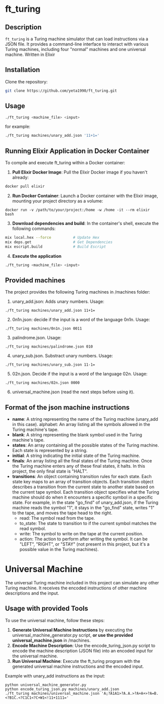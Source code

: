 # ft_turing

## Description

`ft_turing` is a Turing machine simulator that can load instructions via a JSON file. It provides a command-line interface to interact with various Turing machines, including four "normal" machines and one universal machine. Written in Elixir

## Installation

Clone the repository:

```bash
git clone https://github.com/yeta1990/ft_turing.git
```

## Usage

```bash
./ft_turing <machine_file> <input>
```

for example:
```bash
./ft_turing machines/unary_add.json '11+1='
```


## Running Elixir Application in Docker Container
To compile and execute ft_turing within a Docker container:

1. **Pull Elixir Docker Image**: Pull the Elixir Docker image if you haven't already:
```bash
docker pull elixir
```

2. **Run Docker Container**: Launch a Docker container with the Elixir image, mounting your project directory as a volume:
```
docker run -v /path/to/your/project:/home -w /home -it --rm elixir bash
```

3. **Download dependencies and build**: In the container's shell, execute the following commands:
```bash
mix local.hex --force          # Update Hex
mix deps.get                   # Get Dependencies
mix escript.build              # Build Escript

```

4. **Execute the application**
```bash
./ft_turing <machine_file> <input>
```



## Provided machines
The project provides the following Turing machines in /machines folder:

1. unary_add.json: Adds unary numbers. Usage:
```
./ft_turing machines/unary_add.json 11+1=

```
2. 0n1n.json: decide if the input is a word of the language 0n1n. Usage:
```
./ft_turing machines/0n1n.json 0011

```

3. palindrome.json. Usage:
```
./ft_turing machines/palindrome.json 010

```

4. unary_sub.json. Substract unary numbers. Usage:
```
./ft_turing machines/unary_sub.json 11-1=

```

5. 02n.json. Decide if the input is a word of the language 02n. Usage:
```
./ft_turing machines/02n.json 0000

```

6. universal_machine.json (read the next steps before using it).

## Format of the json machine instructions


- **name**: A string representing the name of the Turing machine (unary_add in this case).
alphabet: An array listing all the symbols allowed in the Turing machine's tape.
- **blank**: A string representing the blank symbol used in the Turing machine's tape.
- **states**: An array containing all the possible states of the Turing machine. Each state is represented by a string.
- **initial**: A string indicating the initial state of the Turing machine.
- **finals**: An array listing all the final states of the Turing machine. Once the Turing machine enters any of these final states, it halts. In this project, the only final state is "HALT".
- **transitions**: An object containing transition rules for each state. Each state key maps to an array of transition objects. Each transition object describes a transition from the current state to another state based on the current tape symbol. Each transition object specifies what the Turing machine should do when it encounters a specific symbol in a specific state. For example, in the state "go_find" of unary_add.json, if the Turing machine reads the symbol "1", it stays in the "go_find" state, writes "1" to the tape, and moves the tape head to the right.
  - read: The symbol read from the tape.
  - to_state: The state to transition to if the current symbol matches the read symbol.
  - write: The symbol to write on the tape at the current position.
  - action: The action to perform after writing the symbol. It can be "LEFT", "RIGHT", or "STAY" (not present in this project, but it's a possible value in the Turing machines).



# Universal Machine
The universal Turing machine included in this project can simulate any other Turing machine. It receives the encoded instructions of other machine descriptions and the input.


## Usage with provided Tools
To use the universal machine, follow these steps:

1. **Generate Universal Machine Instructions** by executing the universal_machine_generator.py script, **or use the provided universal_machine.json** in /machines.
2. **Encode Machine Description**: Use the encode_turing_json.py script to encode the machine description (JSON file) into an encoded input for the universal machine.
3. **Run Universal Machine**: Execute the ft_turing program with the generated universal machine instructions and the encoded input.

Example with unary_add instructions as the input:

```
python universal_machine_generator.py
python encode_turing_json.py machines/unary_add.json
./ft_turing machines/universal_machine.json 'A¡?A1A1>?A.A.>?A+A+>?A=B.<?B1C.<?C1C1<?C+W1<!11+1111='
```


